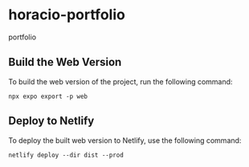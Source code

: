 # horacio-portfolio

portfolio

## Build the Web Version

To build the web version of the project, run the following command:

```
npx expo export -p web
```

## Deploy to Netlify

To deploy the built web version to Netlify, use the following command:

```
netlify deploy --dir dist --prod
```

